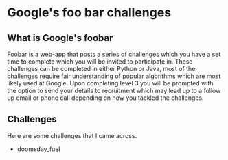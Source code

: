 # Google's foo bar challenges

## What is Google's foobar
Foobar is a web-app that posts a series of challenges which you have a set time to complete which you will be invited to participate in. These challenges can be completed in either Python or Java, most of the challenges require fair understanding of popular algorithms which are most likely used at Google. Upon completing level 3 you will be prompted with the option to send your details to recruitment which may lead up to a follow up email or phone call depending on how you tackled the challenges.

## Challenges
Here are some challenges that I came across.
* doomsday_fuel
